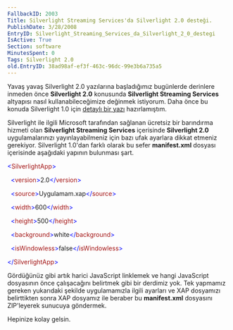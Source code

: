 ```yaml
---
FallbackID: 2003
Title: Silverlight Streaming Services'da Silverlight 2.0 desteği.
PublishDate: 3/28/2008
EntryID: Silverlight_Streaming_Services_da_Silverlight_2_0_destegi
IsActive: True
Section: software
MinutesSpent: 0
Tags: Silverlight 2.0
old.EntryID: 38ad98af-ef3f-463c-96dc-99e3b6a735a5
---
```

Yavaş yavaş Silverlight 2.0 yazılarına başladığımız bugünlerde derinlere
inmeden önce **Silverlight 2.0** konusunda **Silverlight Streaming
Services** altyapısı nasıl kullanabileceğimize değinmek istiyorum. Daha
önce bu konuda Silverlight 1.0 için [detaylı bir
yazı](http://daron.yondem.com/tr/post/e27332ab-82c3-4084-a220-181fb7f0b885)
hazırlamıştım.

Silverlight ile ilgili Microsoft tarafından sağlanan ücretsiz bir
barındırma hizmeti olan **Silverlight Streaming Services** içerisinde
**Silverlight 2.0** uygulamalarınızı yayınlayabilmeniz için bazı ufak
ayarlara dikkat etmeniz gerekiyor. Silverlight 1.0'dan farklı olarak bu
sefer **manifest.xml** dosyası içerisinde aşağıdaki yapının bulunması
şart.

<span style="color: blue;">\<</span><span
style="color: #a31515;">SilverlightApp</span><span
style="color: blue;">\></span>

  <span style="color: blue;">\<</span><span
style="color: #a31515;">version</span><span
style="color: blue;">\></span>2.0<span
style="color: blue;">\</</span><span
style="color: #a31515;">version</span><span
style="color: blue;">\></span>

  <span style="color: blue;">\<</span><span
style="color: #a31515;">source</span><span
style="color: blue;">\></span>Uygulamam.xap<span
style="color: blue;">\</</span><span
style="color: #a31515;">source</span><span
style="color: blue;">\></span>

  <span style="color: blue;">\<</span><span
style="color: #a31515;">width</span><span
style="color: blue;">\></span>600<span
style="color: blue;">\</</span><span
style="color: #a31515;">width</span><span style="color: blue;">\></span>

  <span style="color: blue;">\<</span><span
style="color: #a31515;">height</span><span
style="color: blue;">\></span>500<span
style="color: blue;">\</</span><span
style="color: #a31515;">height</span><span
style="color: blue;">\></span>

  <span style="color: blue;">\<</span><span
style="color: #a31515;">background</span><span
style="color: blue;">\></span>white<span
style="color: blue;">\</</span><span
style="color: #a31515;">background</span><span
style="color: blue;">\></span>

  <span style="color: blue;">\<</span><span
style="color: #a31515;">isWindowless</span><span
style="color: blue;">\></span>false<span
style="color: blue;">\</</span><span
style="color: #a31515;">isWindowless</span><span
style="color: blue;">\></span>

<span style="color: blue;">\</</span><span
style="color: #a31515;">SilverlightApp</span><span
style="color: blue;">\></span>

Gördüğünüz gibi artık harici JavaScript linklemek ve hangi JavaScript
dosyasının önce çalışacağını belirtmek gibi bir derdimiz yok. Tek
yapmamız gereken yukarıdaki şekilde uygulamamızla ilgili ayarları ve XAP
dosyamızı belirttikten sonra XAP dosyamız ile beraber bu
**manifest.xml** dosyasını ZIP'leyerek sunucuya göndermek.

Hepinize kolay gelsin.


